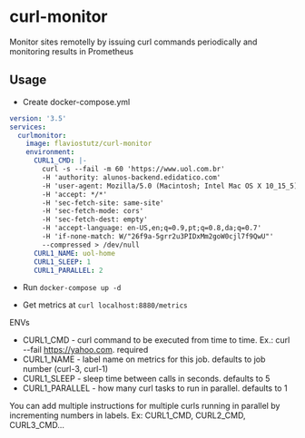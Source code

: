 # curl-monitor

Monitor sites remotelly by issuing curl commands periodically and monitoring results in Prometheus

## Usage

* Create docker-compose.yml

```yml
version: '3.5'
services:
  curlmonitor:
    image: flaviostutz/curl-monitor
    environment:
      CURL1_CMD: |-
        curl -s --fail -m 60 'https://www.uol.com.br'
        -H 'authority: alunos-backend.edidatico.com'
        -H 'user-agent: Mozilla/5.0 (Macintosh; Intel Mac OS X 10_15_5) AppleWebKit/537.36 (KHTML, like Gecko) Chrome/85.0.4183.102 Safari/537.36'
        -H 'accept: */*'
        -H 'sec-fetch-site: same-site'
        -H 'sec-fetch-mode: cors'
        -H 'sec-fetch-dest: empty'
        -H 'accept-language: en-US,en;q=0.9,pt;q=0.8,da;q=0.7'
        -H 'if-none-match: W/"26f9a-5grr2u3PIDxMm2goW0cjl7f9QwU"'
        --compressed > /dev/null
      CURL1_NAME: uol-home
      CURL1_SLEEP: 1
      CURL1_PARALLEL: 2
```

* Run `docker-compose up -d`

* Get metrics at `curl localhost:8880/metrics`

ENVs

* CURL1_CMD - curl command to be executed from time to time. Ex.: curl --fail https://yahoo.com. required
* CURL1_NAME - label name on metrics for this job. defaults to job number (curl-3, curl-1)
* CURL1_SLEEP - sleep time between calls in seconds. defaults to 5
* CURL1_PARALLEL - how many curl tasks to run in parallel. defaults to 1

You can add multiple instructions for multiple curls running in parallel by incrementing numbers in labels. Ex: CURL1_CMD, CURL2_CMD, CURL3_CMD...